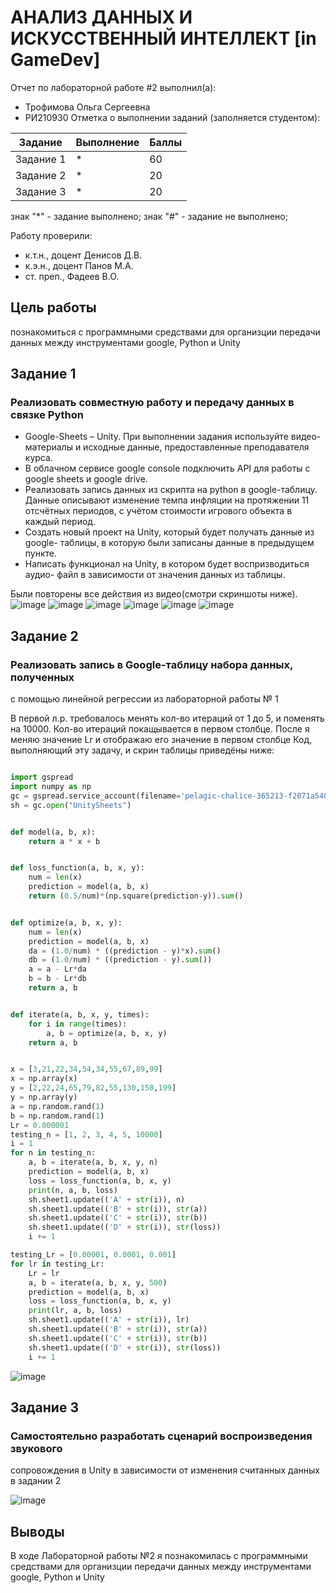 # АНАЛИЗ ДАННЫХ И ИСКУССТВЕННЫЙ ИНТЕЛЛЕКТ [in GameDev]
Отчет по лабораторной работе #2 выполнил(а):
- Трофимова Ольга Сергеевна
- РИ210930
Отметка о выполнении заданий (заполняется студентом):

| Задание | Выполнение | Баллы |
| ------ | ------ | ------ |
| Задание 1 | * | 60 |
| Задание 2 | * | 20 |
| Задание 3 | * | 20 |

знак "*" - задание выполнено; знак "#" - задание не выполнено;

Работу проверили:
- к.т.н., доцент Денисов Д.В.
- к.э.н., доцент Панов М.А.
- ст. преп., Фадеев В.О.

## Цель работы
познакомиться с программными средствами для организции
передачи данных между инструментами google, Python и Unity

## Задание 1
### Реализовать совместную работу и передачу данных в связке Python
- Google-Sheets – Unity. При выполнении задания используйте видео-материалы и
исходные данные, предоставленные преподавателя курса.
- В облачном сервисе google console подключить API для работы с google
sheets и google drive.
- Реализовать запись данных из скрипта на python в google-таблицу. Данные
описывают изменение темпа инфляции на протяжении 11 отсчётных периодов, с
учётом стоимости игрового объекта в каждый период.
- Создать новый проект на Unity, который будет получать данные из google-
таблицы, в которую были записаны данные в предыдущем пункте.
- Написать функционал на Unity, в котором будет воспризводиться аудио-
файл в зависимости от значения данных из таблицы.

Были повторены все действия из видео(смотри скриншоты ниже).
![image](https://user-images.githubusercontent.com/103726508/195164659-8fc248e1-9d1f-4dd5-a9ab-2ea9dbc15d25.png)
![image](https://user-images.githubusercontent.com/103726508/195164734-b783953e-0025-4fb2-8850-d8958588ac47.png)
![image](https://user-images.githubusercontent.com/103726508/195164789-cce2b144-d5f9-4503-ae0b-e2a3893c51f8.png)
![image](https://user-images.githubusercontent.com/103726508/195164951-30bd6d36-21c9-4a6d-8b14-247f8756c786.png)
![image](https://user-images.githubusercontent.com/103726508/195164998-53b4780c-0fc3-4eaa-8a4e-02b10fad06c4.png)
![image](https://user-images.githubusercontent.com/103726508/195165030-7324cc96-051c-4e0f-898e-663a40468683.png)


## Задание 2
### Реализовать запись в Google-таблицу набора данных, полученных
с помощью линейной регрессии из лабораторной работы № 1

В первой л.р. требовалось менять кол-во итераций от 1 до 5, и поменять на 10000. Кол-во итераций покащывается в первом столбце. После я меняю значение Lr и отображаю его значение в первом столбце Код, выполняющий эту задачу, и скрин таблицы приведёны ниже:
```py

import gspread
import numpy as np
gc = gspread.service_account(filename='pelagic-chalice-365213-f2071a548fdf.json')
sh = gc.open("UnitySheets")


def model(a, b, x):
    return a * x + b


def loss_function(a, b, x, y):
    num = len(x)
    prediction = model(a, b, x)
    return (0.5/num)*(np.square(prediction-y)).sum()


def optimize(a, b, x, y):
    num = len(x)
    prediction = model(a, b, x)
    da = (1.0/num) * ((prediction - y)*x).sum()
    db = (1.0/num) * ((prediction - y).sum())
    a = a - Lr*da
    b = b - Lr*db
    return a, b


def iterate(a, b, x, y, times):
    for i in range(times):
        a, b = optimize(a, b, x, y)
    return a, b


x = [3,21,22,34,54,34,55,67,89,99]
x = np.array(x)
y = [2,22,24,65,79,82,55,130,150,199]
y = np.array(y)
a = np.random.rand(1)
b = np.random.rand(1)
Lr = 0.000001
testing_n = [1, 2, 3, 4, 5, 10000]
i = 1
for n in testing_n:
    a, b = iterate(a, b, x, y, n)
    prediction = model(a, b, x)
    loss = loss_function(a, b, x, y)
    print(n, a, b, loss)
    sh.sheet1.update(('A' + str(i)), n)
    sh.sheet1.update(('B' + str(i)), str(a))
    sh.sheet1.update(('C' + str(i)), str(b))
    sh.sheet1.update(('D' + str(i)), str(loss))
    i += 1

testing_Lr = [0.00001, 0.0001, 0.001]
for lr in testing_Lr:
    Lr = lr
    a, b = iterate(a, b, x, y, 500)
    prediction = model(a, b, x)
    loss = loss_function(a, b, x, y)
    print(lr, a, b, loss)
    sh.sheet1.update(('A' + str(i)), lr)
    sh.sheet1.update(('B' + str(i)), str(a))
    sh.sheet1.update(('C' + str(i)), str(b))
    sh.sheet1.update(('D' + str(i)), str(loss))
    i += 1
```
![image](https://user-images.githubusercontent.com/103726508/195174891-519605eb-2269-47eb-be90-0ac835445cd7.png)


## Задание 3
### Самостоятельно разработать сценарий воспроизведения звукового
сопровождения в Unity в зависимости от изменения считанных данных в задании 2

![image](https://user-images.githubusercontent.com/103726508/195176996-63518b51-4867-4636-85d3-b5c516b010c7.png)



## Выводы

В ходе Лабораторной работы №2 я познакомилась с программными средствами для организции
передачи данных между инструментами google, Python и Unity
